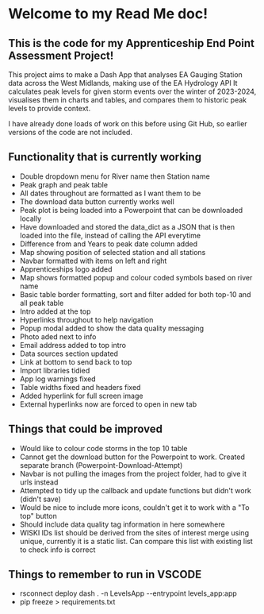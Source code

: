 # Welcome to my Read Me doc!

## This is the code for my Apprenticeship End Point Assessment Project!

This project aims to make a Dash App that analyses EA Gauging Station data across the West Midlands, making use of the EA Hydrology API
It calculates peak levels for given storm events over the winter of 2023-2024, visualises them in charts and tables, and compares them to historic peak levels to provide context.

I have already done loads of work on this before using Git Hub, so earlier versions of the code are not included.

## Functionality that is currently working
* Double dropdown menu for River name then Station name
* Peak graph and peak table
* All dates throughout are formatted as I want them to be
* The download data button currently works well
* Peak plot is being loaded into a Powerpoint that can be downloaded locally
* Have downloaded and stored the data_dict as a JSON that is then loaded into the file, instead of calling the API everytime
* Difference from and Years to peak date column added
* Map showing position of selected station and all stations
* Navbar formatted with items on left and right
* Apprenticeships logo added
* Map shows formatted popup and colour coded symbols based on river name
* Basic table border formatting, sort and filter added for both top-10 and all peak table
* Intro added at the top
* Hyperlinks throughout to help navigation
* Popup modal added to show the data quality messaging
* Photo aded next to info
* Email address added to top intro
* Data sources section updated
* Link at bottom to send back to top
* Import libraries tidied
* App log warnings fixed
* Table widths fixed and headers fixed
* Added hyperlink for full screen image
* External hyperlinks now are forced to open in new tab

## Things that could be improved
* Would like to colour code storms in the top 10 table
* Cannot get the download button for the Powerpoint to work. Created separate branch (Powerpoint-Download-Attempt)
* Navbar is not pulling the images from the project folder, had to give it urls instead
* Attempted to tidy up the callback and update functions but didn't work (didn't save)
* Would be nice to include more icons, couldn't get it to work with a "To top" button
* Should include data quality tag information in here somewhere
* WISKI IDs list should be derived from the sites of interest merge using unique, currently it is a static list. Can compare this list with existing list to check info is correct


## Things to remember to run in VSCODE
* rsconnect deploy dash . -n LevelsApp --entrypoint levels_app:app 
* pip freeze > requirements.txt

